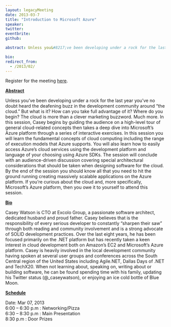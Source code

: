 ```yaml
---
layout: legacyMeeting
date: 2013-03-7
title: "Introduction to Microsoft Azure"
speaker:
twitter:
eventbrite:
github:

abstract: Unless you&#8217;ve been developing under a rock for the last year you&#8217;ve no doubt heard the deafening buzz in the development community around &#8220;the cloud.&#8221; But what is it? How can you take full advantage of it? Where do you begin? The cloud is more than a clever marketing buzzword. Much more. In this session, Casey begins by guiding the audience on a high-level tour of general cloud-related concepts then takes a deep dive into Microsoft&#8217;s Azure platform through a series of interactive exercises. In this session you will learn the fundamental concepts of cloud computing including the range of execution models that Azure supports. You will also learn how to easily access Azure&#8217;s cloud services using the development platform and language of your choosing using Azure SDKs. The session will conclude with an audience-driven discussion covering special architectural considerations that should be taken when designing software for the cloud. By the end of the session you should know all that you need to hit the ground running creating massively scalable applications on the Azure platform. If you&#8217;re curious about the cloud and, more specifically, Microsoft&#8217;s Azure platform, then you owe it to yourself to attend this session.

bio:
redirect_from:
  - /2013/02/
---
```


<p>Register for the meeting <a href="https://www.eventbrite.com/event/5496267484#">here</a>.</p>
<p><strong><strong><span style="text-decoration: underline;">Abstract</span></strong></strong></p>
<p>Unless you&#8217;ve been developing under a rock for the last year you&#8217;ve no doubt heard the deafening buzz in the development community around &#8220;the cloud.&#8221; But what is it? How can you take full advantage of it? Where do you begin? The cloud is more than a clever marketing buzzword. Much more. In this session, Casey begins by guiding the audience on a high-level tour of general cloud-related concepts then takes a deep dive into Microsoft&#8217;s Azure platform through a series of interactive exercises. In this session you will learn the fundamental concepts of cloud computing including the range of execution models that Azure supports. You will also learn how to easily access Azure&#8217;s cloud services using the development platform and language of your choosing using Azure SDKs. The session will conclude with an audience-driven discussion covering special architectural considerations that should be taken when designing software for the cloud. By the end of the session you should know all that you need to hit the ground running creating massively scalable applications on the Azure platform. If you&#8217;re curious about the cloud and, more specifically, Microsoft&#8217;s Azure platform, then you owe it to yourself to attend this session.</p>
<p><strong><span style="text-decoration: underline;">Bio</span></strong></p>
<p>Casey Watson is CTO at Excolo Group, a passionate software architect, dedicated husband and proud father. Casey believes that is the responsibility of every serious developer to constantly &#8220;sharpen their saw&#8221; through both reading and community involvement and is a strong advocate of SOLID development practices. Over the last eight years, he has been focused primarily on the .NET platform but has recently taken a keen interest in cloud development both on Amazon&#8217;s EC2 and Microsoft&#8217;s Azure platform. Casey is heavily involved in the local development community having spoken at several user groups and conferences across the South Central region of the United States including Agile.NET, Dallas Days of .NET and TechX20. When not learning about, speaking on, writing about or building software, he can be found spending time with his family, updating his Twitter status (@_caseywatson), or enjoying an ice cold bottle of Blue Moon.</p>
<p><strong><span style="text-decoration: underline;">Schedule</span></strong></p>
<p>Date: Mar 07, 2013<br />
6:00 &#8211; 6:30 p.m : Networking/Pizza<br />
6:30 &#8211; 8:30 p.m : Main Presentation<br />
8:30 p.m : Door Prizes</p>

